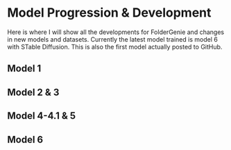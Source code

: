 # Model Progression & Development
Here is where I will show all the developments for FolderGenie and changes in new models and datasets. Currently the latest model trained is model 6 with STable Diffusion. This is also the first model actually posted to GitHub.

## Model 1

## Model 2 & 3

## Model 4-4.1 & 5

## Model 6
